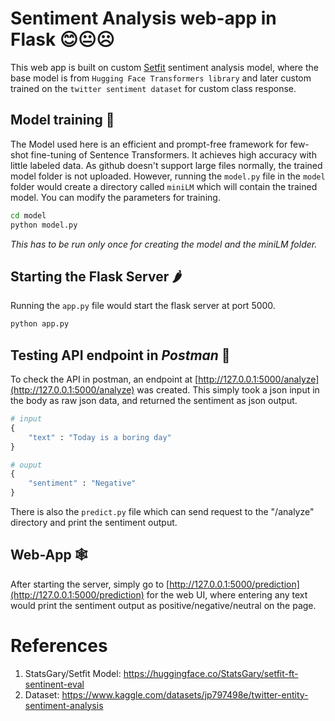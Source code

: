 # Sentiment Analysis web-app in Flask 😊😐☹️
This web app is built on custom [Setfit](https://huggingface.co/StatsGary/setfit-ft-sentinent-eval) sentiment analysis model, where the base model is from `Hugging Face Transformers library` and later custom trained on the `twitter sentiment dataset` for custom class response.

## Model training 🤖
The Model used here is an efficient and prompt-free framework for few-shot fine-tuning of Sentence Transformers. It achieves high accuracy with little labeled data. 
As github doesn't support large files normally, the trained model folder is not uploaded. However, running the `model.py` file in the `model` folder would create a directory called `miniLM` which will contain the trained model. You can modify the parameters for training.

```cmd
cd model
python model.py
```

*This has to be run only once for creating the model and the miniLM folder.*

## Starting the Flask Server 🌶️
Running the `app.py` file would start the flask server at port 5000.
```cmd
python app.py
```


## Testing API endpoint in *Postman* 🧮
To check the API in postman, an endpoint at [http://127.0.0.1:5000/analyze](http://127.0.0.1:5000/analyze) was created. This simply took a json input in the body as raw json data, and returned the sentiment as json output.

```py
# input
{
    "text" : "Today is a boring day"
}
```

```py
# ouput
{
    "sentiment" : "Negative"
}
```

There is also the `predict.py` file which can send request to the "/analyze" directory and print the sentiment output.

## Web-App 🕸️
After starting the server, simply go to [http://127.0.0.1:5000/prediction](http://127.0.0.1:5000/prediction) for the web UI, where entering any text would print the sentiment output as positive/negative/neutral on the page.



# References 
1. StatsGary/Setfit Model: https://huggingface.co/StatsGary/setfit-ft-sentinent-eval
2. Dataset: https://www.kaggle.com/datasets/jp797498e/twitter-entity-sentiment-analysis
